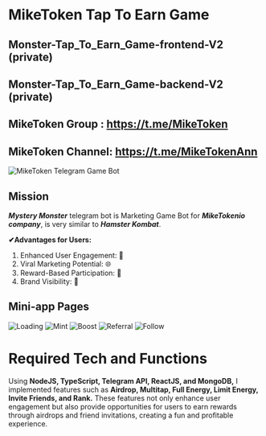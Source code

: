 #                       MikeToken  Tap To Earn Game
##  Monster-Tap_To_Earn_Game-frontend-V2  (private)
##  Monster-Tap_To_Earn_Game-backend-V2   (private)

##  MikeToken Group :   https://t.me/MikeToken
##  MikeToken Channel:  https://t.me/MikeTokenAnn

![MikeToken Telegram Game Bot](/assets/First%20page.png)

## Mission

***Mystery Monster*** telegram bot is Marketing Game Bot for ***MikeTokenio company***, is very similar to ***Hamster Kombat***.

**✔Advantages for Users:**

1. Enhanced User Engagement:  🔄
2. Viral Marketing Potential:  🌐
3. Reward-Based Participation: 🎁
4. Brand Visibility: 📢

## Mini-app Pages
![Loading](/assets/Loading.png)
![Mint](/assets/Mint.png)
![Boost](/assets/Boost.png)
![Referral](/assets/Referral.png)
![Follow](/assets/follow1.png)


# Required Tech and Functions

Using **NodeJS, TypeScript, Telegram API, ReactJS, and MongoDB,** I implemented features such as **Airdrop, Multitap, Full Energy, Limit Energy, Invite Friends, and Rank.** These features not only enhance user engagement but also provide opportunities for users to earn rewards through airdrops and friend invitations, creating a fun and profitable experience.

